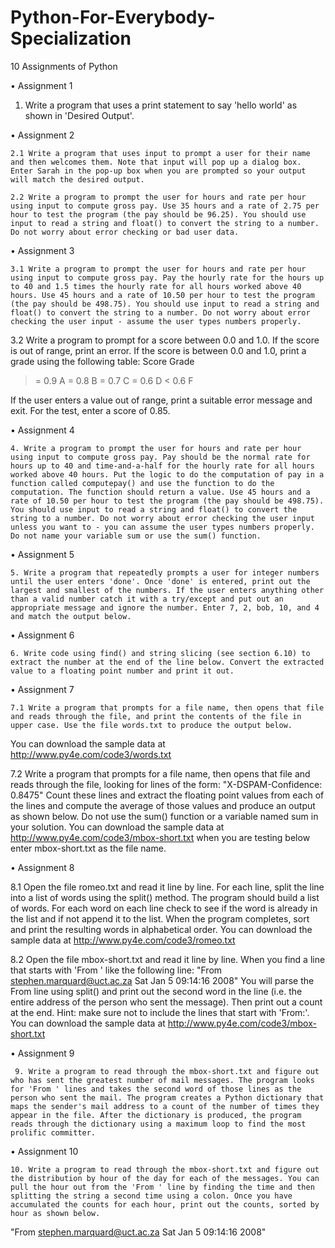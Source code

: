 # Python-For-Everybody-Specialization
10 Assignments of Python

•	Assignment 1
   1. Write a program that uses a print statement to say 'hello world' as shown in 'Desired Output'.


•	Assignment 2

    2.1 Write a program that uses input to prompt a user for their name and then welcomes them. Note that input will pop up a dialog box. Enter Sarah in the pop-up box when you are prompted so your output will match the desired output.

    2.2 Write a program to prompt the user for hours and rate per hour using input to compute gross pay. Use 35 hours and a rate of 2.75 per hour to test the program (the pay should be 96.25). You should use input to read a string and float() to convert the string to a number. Do not worry about error checking or bad user data.


•	Assignment 3

    3.1 Write a program to prompt the user for hours and rate per hour using input to compute gross pay. Pay the hourly rate for the hours up to 40 and 1.5 times the hourly rate for all hours worked above 40 hours. Use 45 hours and a rate of 10.50 per hour to test the program (the pay should be 498.75). You should use input to read a string and float() to convert the string to a number. Do not worry about error checking the user input - assume the user types numbers properly.

   3.2 Write a program to prompt for a score between 0.0 and 1.0. If the score is out of range, print an error. If the score is between 0.0 and 1.0, print a grade using the following table:
Score Grade

  >= 0.9 A
  >= 0.8 B
  >= 0.7 C
  >= 0.6 D
  < 0.6 F

  If the user enters a value out of range, print a suitable error message and exit. For the test, enter a score of 0.85.


•	Assignment 4

    4. Write a program to prompt the user for hours and rate per hour using input to compute gross pay. Pay should be the normal rate for hours up to 40 and time-and-a-half for the hourly rate for all hours worked above 40 hours. Put the logic to do the computation of pay in a function called computepay() and use the function to do the computation. The function should return a value. Use 45 hours and a rate of 10.50 per hour to test the program (the pay should be 498.75). You should use input to read a string and float() to convert the string to a number. Do not worry about error checking the user input unless you want to - you can assume the user types numbers properly. Do not name your variable sum or use the sum() function.


•	Assignment 5

    5. Write a program that repeatedly prompts a user for integer numbers until the user enters 'done'. Once 'done' is entered, print out the largest and smallest of the numbers. If the user enters anything other than a valid number catch it with a try/except and put out an appropriate message and ignore the number. Enter 7, 2, bob, 10, and 4 and match the output below.


•	Assignment 6

    6. Write code using find() and string slicing (see section 6.10) to extract the number at the end of the line below. Convert the extracted value to a floating point number and print it out.


•	Assignment 7

    7.1 Write a program that prompts for a file name, then opens that file and reads through the file, and print the contents of the file in upper case. Use the file words.txt to produce the output below.
You can download the sample data at http://www.py4e.com/code3/words.txt

   7.2 Write a program that prompts for a file name, then opens that file and reads through the file, looking for lines of the form:
"X-DSPAM-Confidence:    0.8475"
Count these lines and extract the floating point values from each of the lines and compute the average of those values and produce an output as shown below. Do not use the sum() function or a variable named sum in your solution.
You can download the sample data at http://www.py4e.com/code3/mbox-short.txt when you are testing below enter mbox-short.txt as the file name.


•	Assignment 8

   8.1 Open the file romeo.txt and read it line by line. For each line, split the line into a list of words using the split() method. The program should build a list of words. For each word on each line check to see if the word is already in the list and if not append it to the list. When the program completes, sort and print the resulting words in alphabetical order.
You can download the sample data at http://www.py4e.com/code3/romeo.txt

   8.2 Open the file mbox-short.txt and read it line by line. When you find a line that starts with 'From ' like the following line:
"From stephen.marquard@uct.ac.za Sat Jan  5 09:14:16 2008"
 You will parse the From line using split() and print out the second word in the line (i.e. the entire address of the person who sent the message). Then print out a count at the end.
Hint: make sure not to include the lines that start with 'From:'.
You can download the sample data at http://www.py4e.com/code3/mbox-short.txt


•	Assignment 9

     9. Write a program to read through the mbox-short.txt and figure out who has sent the greatest number of mail messages. The program looks for 'From ' lines and takes the second word of those lines as the person who sent the mail. The program creates a Python dictionary that maps the sender's mail address to a count of the number of times they appear in the file. After the dictionary is produced, the program reads through the dictionary using a maximum loop to find the most prolific committer.


•	Assignment 10

    10. Write a program to read through the mbox-short.txt and figure out the distribution by hour of the day for each of the messages. You can pull the hour out from the 'From ' line by finding the time and then splitting the string a second time using a colon. Once you have accumulated the counts for each hour, print out the counts, sorted by hour as shown below.
"From stephen.marquard@uct.ac.za Sat Jan  5 09:14:16 2008"

